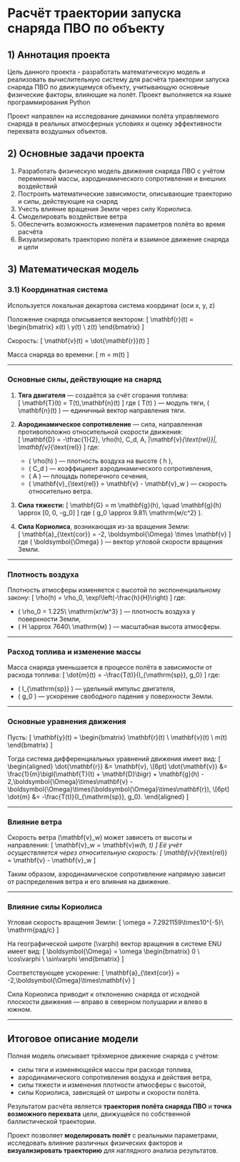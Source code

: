 # Расчёт траектории запуска снаряда ПВО по объекту

## 1) Аннотация проекта

Цель данного проекта - разработать математическую модель и реализовать вычислительную систему для расчёта траектории запуска снаряда ПВО по движущемуся объекту, учитывающую основные физические факторы, влияющие на полёт. Проект выполняется на языке программирования Python

Проект направлен на исследование динамики полёта управляемого снаряда в реальных атмосферных условиях и оценку эффективности перехвата воздушных объектов.

## 2) Основные задачи проекта

1. Разработать физическую модель движения снаряда ПВО с учётом переменной массы, аэродинамического сопротивления и внешних воздействий
2. Построить математические зависимости, описывающие траекторию и силы, действующие на снаряд
3. Учесть влияние вращения Земли через силу Кориолиса.  
4. Смоделировать воздействие ветра
5. Обеспечить возможность изменения параметров полёта во время расчёта
6. Визуализировать траекторию полёта и взаимное движение снаряда и цели

## 3) Математическая модель

### 3.1) Координатная система

Используется локальная декартова система координат (оси x, y, z)

Положение снаряда описывается вектором:
\[
\mathbf{r}(t) = 
\begin{bmatrix}
x(t) \\ y(t) \\ z(t)
\end{bmatrix}
\]
  
Скорость:
\[
\mathbf{v}(t) = \dot{\mathbf{r}}(t)
\]

Масса снаряда во времени:
\[
m = m(t)
\]

---

### Основные силы, действующие на снаряд

1. **Тяга двигателя** — создаётся за счёт сгорания топлива:  
   \[
   \mathbf{T}(t) = T(t)\,\mathbf{n}(t)
   \]
   где \( T(t) \) — модуль тяги, \( \mathbf{n}(t) \) — единичный вектор направления тяги.

2. **Аэродинамическое сопротивление** — сила, направленная противоположно относительной скорости движения:  
   \[
   \mathbf{D} = -\tfrac{1}{2}\, \rho(h)\, C_d\, A\, \|\mathbf{v}_{\text{rel}}\|\, \mathbf{v}_{\text{rel}}
   \]
   где:
   - \( \rho(h) \) — плотность воздуха на высоте \( h \),
   - \( C_d \) — коэффициент аэродинамического сопротивления,
   - \( A \) — площадь поперечного сечения,
   - \( \mathbf{v}_{\text{rel}} = \mathbf{v} - \mathbf{v}_w \) — скорость относительно ветра.

3. **Сила тяжести:**
   \[
   \mathbf{G} = m \mathbf{g}(h), \quad \mathbf{g}(h) \approx [0, 0, -g_0]
   \]
   где \( g_0 \approx 9.81\ \mathrm{м/с^2} \).

4. **Сила Кориолиса**, возникающая из-за вращения Земли:  
   \[
   \mathbf{a}_{\text{cor}} = -2\, \boldsymbol{\Omega} \times \mathbf{v}
   \]
   где \( \boldsymbol{\Omega} \) — вектор угловой скорости вращения Земли.

---

### Плотность воздуха

Плотность атмосферы изменяется с высотой по экспоненциальному закону:
\[
\rho(h) = \rho_0\, \exp\!\left(-\frac{h}{H}\right)
\]
где:
- \( \rho_0 = 1.225\ \mathrm{кг/м^3} \) — плотность воздуха у поверхности Земли,
- \( H \approx 7640\ \mathrm{м} \) — масштабная высота атмосферы.

---

### Расход топлива и изменение массы

Масса снаряда уменьшается в процессе полёта в зависимости от расхода топлива:
\[
\dot{m}(t) = -\frac{T(t)}{I_{\mathrm{sp}}\, g_0}
\]
где:
- \( I_{\mathrm{sp}} \) — удельный импульс двигателя,
- \( g_0 \) — ускорение свободного падения у поверхности Земли.

---

### Основные уравнения движения

Пусть:
\[
\mathbf{y}(t) = 
\begin{bmatrix}
\mathbf{r}(t) \\
\mathbf{v}(t) \\
m(t)
\end{bmatrix}
\]

Тогда система дифференциальных уравнений движения имеет вид:
\[
\begin{aligned}
\dot{\mathbf{r}} &= \mathbf{v}, \\[6pt]
\dot{\mathbf{v}} &= \frac{1}{m}\bigl(\mathbf{T}(t) + \mathbf{D}\bigr) + \mathbf{g}(h) - 2\,\boldsymbol{\Omega}\times\mathbf{v} - \boldsymbol{\Omega}\times(\boldsymbol{\Omega}\times\mathbf{r}), \\[6pt]
\dot{m} &= -\frac{T(t)}{I_{\mathrm{sp}}\, g_0}.
\end{aligned}
\]

---

### Влияние ветра

Скорость ветра \(\mathbf{v}_w\) может зависеть от высоты и направления:
\[
\mathbf{v}_w = \mathbf{v}_w(h, t)
\]
Её учёт осуществляется через относительную скорость:
\[
\mathbf{v}_{\text{rel}} = \mathbf{v} - \mathbf{v}_w
\]

Таким образом, аэродинамическое сопротивление напрямую зависит от распределения ветра и его влияния на движение.

---

### Влияние силы Кориолиса

Угловая скорость вращения Земли:
\[
\omega = 7.2921159\times10^{-5}\ \mathrm{рад/с}
\]

На географической широте \(\varphi\) вектор вращения в системе ENU имеет вид:
\[
\boldsymbol{\Omega} = \omega 
\begin{bmatrix}
0 \\ 
\cos\varphi \\ 
\sin\varphi
\end{bmatrix}
\]

Соответствующее ускорение:
\[
\mathbf{a}_{\text{cor}} = -2\,\boldsymbol{\Omega}\times\mathbf{v}
\]

Сила Кориолиса приводит к отклонению снаряда от исходной плоскости движения — вправо в северном полушарии и влево в южном.

---

## Итоговое описание модели

Полная модель описывает трёхмерное движение снаряда с учётом:
- силы тяги и изменяющейся массы при расходе топлива,
- аэродинамического сопротивления воздуха и действия ветра,
- силы тяжести и изменения плотности атмосферы с высотой,
- силы Кориолиса, зависящей от широты и скорости полёта.

Результатом расчёта является **траектория полёта снаряда ПВО** и **точка возможного перехвата** цели, движущейся по собственной баллистической траектории.

Проект позволяет **моделировать полёт** с реальными параметрами, исследовать влияние различных физических факторов и **визуализировать траекторию** для наглядного анализа результатов.
